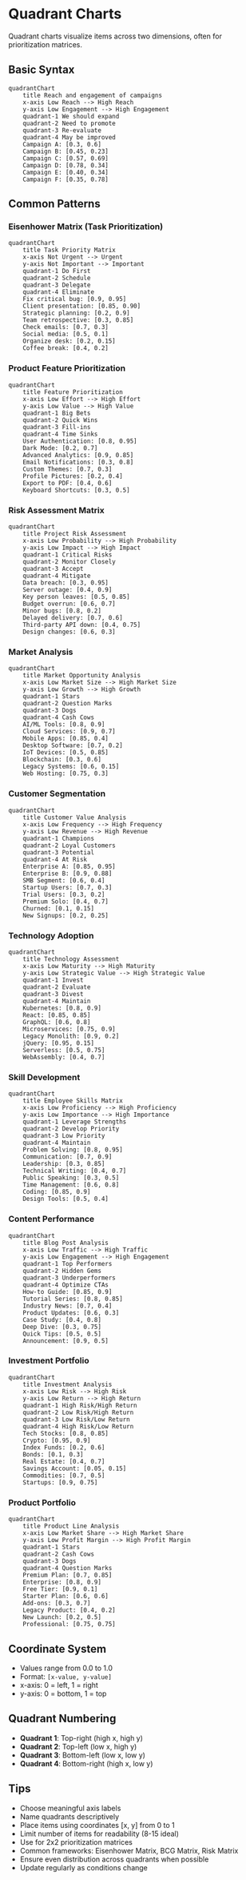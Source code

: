 # Quadrant Charts

Quadrant charts visualize items across two dimensions, often for prioritization matrices.

## Basic Syntax

```mermaid
quadrantChart
    title Reach and engagement of campaigns
    x-axis Low Reach --> High Reach
    y-axis Low Engagement --> High Engagement
    quadrant-1 We should expand
    quadrant-2 Need to promote
    quadrant-3 Re-evaluate
    quadrant-4 May be improved
    Campaign A: [0.3, 0.6]
    Campaign B: [0.45, 0.23]
    Campaign C: [0.57, 0.69]
    Campaign D: [0.78, 0.34]
    Campaign E: [0.40, 0.34]
    Campaign F: [0.35, 0.78]
```

## Common Patterns

### Eisenhower Matrix (Task Prioritization)
```mermaid
quadrantChart
    title Task Priority Matrix
    x-axis Not Urgent --> Urgent
    y-axis Not Important --> Important
    quadrant-1 Do First
    quadrant-2 Schedule
    quadrant-3 Delegate
    quadrant-4 Eliminate
    Fix critical bug: [0.9, 0.95]
    Client presentation: [0.85, 0.90]
    Strategic planning: [0.2, 0.9]
    Team retrospective: [0.3, 0.85]
    Check emails: [0.7, 0.3]
    Social media: [0.5, 0.1]
    Organize desk: [0.2, 0.15]
    Coffee break: [0.4, 0.2]
```

### Product Feature Prioritization
```mermaid
quadrantChart
    title Feature Prioritization
    x-axis Low Effort --> High Effort
    y-axis Low Value --> High Value
    quadrant-1 Big Bets
    quadrant-2 Quick Wins
    quadrant-3 Fill-ins
    quadrant-4 Time Sinks
    User Authentication: [0.8, 0.95]
    Dark Mode: [0.2, 0.7]
    Advanced Analytics: [0.9, 0.85]
    Email Notifications: [0.3, 0.8]
    Custom Themes: [0.7, 0.3]
    Profile Pictures: [0.2, 0.4]
    Export to PDF: [0.4, 0.6]
    Keyboard Shortcuts: [0.3, 0.5]
```

### Risk Assessment Matrix
```mermaid
quadrantChart
    title Project Risk Assessment
    x-axis Low Probability --> High Probability
    y-axis Low Impact --> High Impact
    quadrant-1 Critical Risks
    quadrant-2 Monitor Closely
    quadrant-3 Accept
    quadrant-4 Mitigate
    Data breach: [0.3, 0.95]
    Server outage: [0.4, 0.9]
    Key person leaves: [0.5, 0.85]
    Budget overrun: [0.6, 0.7]
    Minor bugs: [0.8, 0.2]
    Delayed delivery: [0.7, 0.6]
    Third-party API down: [0.4, 0.75]
    Design changes: [0.6, 0.3]
```

### Market Analysis
```mermaid
quadrantChart
    title Market Opportunity Analysis
    x-axis Low Market Size --> High Market Size
    y-axis Low Growth --> High Growth
    quadrant-1 Stars
    quadrant-2 Question Marks
    quadrant-3 Dogs
    quadrant-4 Cash Cows
    AI/ML Tools: [0.8, 0.9]
    Cloud Services: [0.9, 0.7]
    Mobile Apps: [0.85, 0.4]
    Desktop Software: [0.7, 0.2]
    IoT Devices: [0.5, 0.85]
    Blockchain: [0.3, 0.6]
    Legacy Systems: [0.6, 0.15]
    Web Hosting: [0.75, 0.3]
```

### Customer Segmentation
```mermaid
quadrantChart
    title Customer Value Analysis
    x-axis Low Frequency --> High Frequency
    y-axis Low Revenue --> High Revenue
    quadrant-1 Champions
    quadrant-2 Loyal Customers
    quadrant-3 Potential
    quadrant-4 At Risk
    Enterprise A: [0.85, 0.95]
    Enterprise B: [0.9, 0.88]
    SMB Segment: [0.6, 0.4]
    Startup Users: [0.7, 0.3]
    Trial Users: [0.3, 0.2]
    Premium Solo: [0.4, 0.7]
    Churned: [0.1, 0.15]
    New Signups: [0.2, 0.25]
```

### Technology Adoption
```mermaid
quadrantChart
    title Technology Assessment
    x-axis Low Maturity --> High Maturity
    y-axis Low Strategic Value --> High Strategic Value
    quadrant-1 Invest
    quadrant-2 Evaluate
    quadrant-3 Divest
    quadrant-4 Maintain
    Kubernetes: [0.8, 0.9]
    React: [0.85, 0.85]
    GraphQL: [0.6, 0.8]
    Microservices: [0.75, 0.9]
    Legacy Monolith: [0.9, 0.2]
    jQuery: [0.95, 0.15]
    Serverless: [0.5, 0.75]
    WebAssembly: [0.4, 0.7]
```

### Skill Development
```mermaid
quadrantChart
    title Employee Skills Matrix
    x-axis Low Proficiency --> High Proficiency
    y-axis Low Importance --> High Importance
    quadrant-1 Leverage Strengths
    quadrant-2 Develop Priority
    quadrant-3 Low Priority
    quadrant-4 Maintain
    Problem Solving: [0.8, 0.95]
    Communication: [0.7, 0.9]
    Leadership: [0.3, 0.85]
    Technical Writing: [0.4, 0.7]
    Public Speaking: [0.3, 0.5]
    Time Management: [0.6, 0.8]
    Coding: [0.85, 0.9]
    Design Tools: [0.5, 0.4]
```

### Content Performance
```mermaid
quadrantChart
    title Blog Post Analysis
    x-axis Low Traffic --> High Traffic
    y-axis Low Engagement --> High Engagement
    quadrant-1 Top Performers
    quadrant-2 Hidden Gems
    quadrant-3 Underperformers
    quadrant-4 Optimize CTAs
    How-to Guide: [0.85, 0.9]
    Tutorial Series: [0.8, 0.85]
    Industry News: [0.7, 0.4]
    Product Updates: [0.6, 0.3]
    Case Study: [0.4, 0.8]
    Deep Dive: [0.3, 0.75]
    Quick Tips: [0.5, 0.5]
    Announcement: [0.9, 0.5]
```

### Investment Portfolio
```mermaid
quadrantChart
    title Investment Analysis
    x-axis Low Risk --> High Risk
    y-axis Low Return --> High Return
    quadrant-1 High Risk/High Return
    quadrant-2 Low Risk/High Return
    quadrant-3 Low Risk/Low Return
    quadrant-4 High Risk/Low Return
    Tech Stocks: [0.8, 0.85]
    Crypto: [0.95, 0.9]
    Index Funds: [0.2, 0.6]
    Bonds: [0.1, 0.3]
    Real Estate: [0.4, 0.7]
    Savings Account: [0.05, 0.15]
    Commodities: [0.7, 0.5]
    Startups: [0.9, 0.75]
```

### Product Portfolio
```mermaid
quadrantChart
    title Product Line Analysis
    x-axis Low Market Share --> High Market Share
    y-axis Low Profit Margin --> High Profit Margin
    quadrant-1 Stars
    quadrant-2 Cash Cows
    quadrant-3 Dogs
    quadrant-4 Question Marks
    Premium Plan: [0.7, 0.85]
    Enterprise: [0.8, 0.9]
    Free Tier: [0.9, 0.1]
    Starter Plan: [0.6, 0.6]
    Add-ons: [0.3, 0.7]
    Legacy Product: [0.4, 0.2]
    New Launch: [0.2, 0.5]
    Professional: [0.75, 0.75]
```

## Coordinate System

- Values range from 0.0 to 1.0
- Format: `[x-value, y-value]`
- x-axis: 0 = left, 1 = right
- y-axis: 0 = bottom, 1 = top

## Quadrant Numbering

- **Quadrant 1**: Top-right (high x, high y)
- **Quadrant 2**: Top-left (low x, high y)
- **Quadrant 3**: Bottom-left (low x, low y)
- **Quadrant 4**: Bottom-right (high x, low y)

## Tips

- Choose meaningful axis labels
- Name quadrants descriptively
- Place items using coordinates [x, y] from 0 to 1
- Limit number of items for readability (8-15 ideal)
- Use for 2x2 prioritization matrices
- Common frameworks: Eisenhower Matrix, BCG Matrix, Risk Matrix
- Ensure even distribution across quadrants when possible
- Update regularly as conditions change
